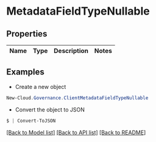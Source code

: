 # MetadataFieldTypeNullable
## Properties

Name | Type | Description | Notes
------------ | ------------- | ------------- | -------------

## Examples

- Create a new object
```powershell
New-Cloud.Governance.ClientMetadataFieldTypeNullable 
```

- Convert the object to JSON
```powershell
$ | Convert-ToJSON
```


[[Back to Model list]](../README.md#documentation-for-models) [[Back to API list]](../README.md#documentation-for-api-endpoints) [[Back to README]](../README.md)

